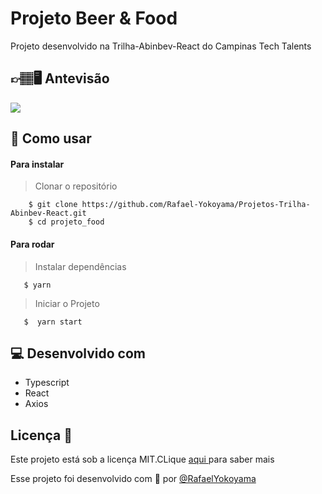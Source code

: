 #  Projeto Beer & Food

Projeto desenvolvido na Trilha-Abinbev-React  do Campinas Tech Talents

## 👉🏽🖥 Antevisão 
![](https://github.com/Rafael-Yokoyama/Projetos-Trilha-Abinbev-React/blob/main/projeto_food/src/img/gif.gif)

## 🧐 Como usar




#### Para instalar

  > Clonar o repositório
   
        $ git clone https://github.com/Rafael-Yokoyama/Projetos-Trilha-Abinbev-React.git
        $ cd projeto_food


#### Para rodar 
  > Instalar dependências
    
       $ yarn
       
       
  > Iniciar o Projeto 
  
       $  yarn start
  
  
## 💻 Desenvolvido com
  
* Typescript
* React
* Axios


## Licença 📝 
 
Este projeto está sob a licença MIT.CLique <a  href="https://github.com/Rafael-Yokoyama/Projetos-Trilha-Abinbev-React/blob/main/LICENSE"> aqui </a> para saber mais 

Esse projeto foi desenvolvido com 🖤 por  <a href="https://github.com/Rafael-Yokoyama"> @RafaelYokoyama </a> 
